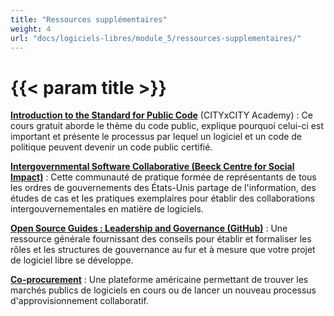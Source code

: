 ```yaml
---
title: "Ressources supplémentaires"
weight: 4
url: "docs/logiciels-libres/module_5/ressources-supplementaires/"
---
```


# {{< param title >}}

[**Introduction to the Standard for Public Code**](https://citybycity.academy/course/standards-for-smart-cities) (CITYxCITY Academy) : Ce cours gratuit aborde le thème du code public, explique pourquoi celui-ci est important et présente le processus par lequel un logiciel et un code de politique peuvent devenir un code public certifié.

[**Intergovernmental Software Collaborative (Beeck Centre for Social Impact)**](https://softwarecollaborative.org/) : Cette communauté de pratique formée de représentants de tous les ordres de gouvernements des États-Unis partage de l'information, des études de cas et les pratiques exemplaires pour établir des collaborations intergouvernementales en matière de logiciels.

[**Open Source Guides : Leadership and Governance (GitHub)**](https://opensource.guide/leadership-and-governance/) : Une ressource générale fournissant des conseils pour établir et formaliser les rôles et les structures de gouvernance au fur et à mesure que votre projet de logiciel libre se développe.

[**Co-procurement**](https://www.coprocure.us/) : Une plateforme américaine permettant de trouver les marchés publics de logiciels en cours ou de lancer un nouveau processus d'approvisionnement collaboratif.
